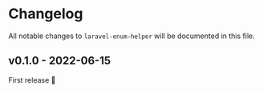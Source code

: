 # Changelog

All notable changes to `laravel-enum-helper` will be documented in this file.

## v0.1.0 - 2022-06-15

First release 🚀
